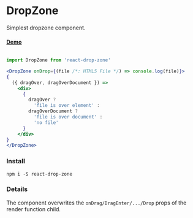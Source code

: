 # DropZone

Simplest dropzone component.

#### [Demo](https://stackblitz.com/edit/react-drop-zone-demo)

```jsx

import DropZone from 'react-drop-zone'

<DropZone onDrop={(file /*: HTML5 File */) => console.log(file)}>
{
  ({ dragOver, dragOverDocument }) =>
    <div>
      {
        dragOver ?
          'file is over element' :
        dragOverDocument ?
          'file is over document' :
          'no file'
      }
    </div>
}
</DropZone>
```

### Install

`npm i -S react-drop-zone`

### Details

The component overwrites the `onDrag/DragEnter/.../Drop` props of the render
function child.
